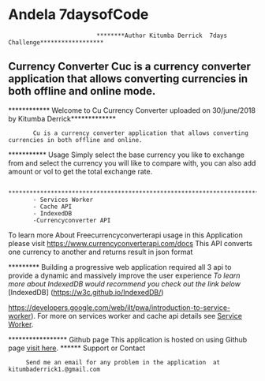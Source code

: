 


# Andela 7daysofCode
                             ********Author Kitumba Derrick  7days Challenge******************

## Currency Converter Cuc is a currency converter application that allows converting currencies in both offline and online mode.

************ Welcome to Cu Currency Converter uploaded on 30/june/2018 by Kitumba Derrick*************

           Cu is a currency converter application that allows converting currencies in both offline and online.
           
*********** Usage
           Simply select the base currency you like to exchange from and select the currency you will like to compare with, you can also add amount or vol to get the total exchange rate. 
           
           ****************************************************************************
           - Services Worker
           - Cache API
           - IndexedDB
           -Currencyconverter API
           
  To learn more About Freecurrencyconverterapi  usage in this Application please visit https://www.currencyconverterapi.com/docs 
   This API converts one currency to another and returns result in json format      
           
********* Building a progressive web application required all 3 api to provide a dynamic and massively improve the user experience
_To learn more about IndexedDB would recommend you check out the link below_
[IndexedDB] (https://w3c.github.io/IndexedDB/)



https://developers.google.com/web/ilt/pwa/introduction-to-service-worker).
For more on services worker and cache api details see [Service Worker](https://developers.google.com/web/ilt/pwa/introduction-to-service-worker).

***************** Github page
This application is hosted on using Github page [visit here](https://walkerhunks.github.io/Andela).
     ****** Support or Contact
     
         Send me an email for any problem in the application  at kitumbaderrick1.@gmail.com
          
          
     
     
           
           

